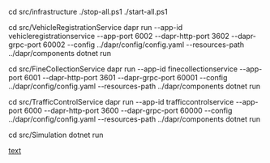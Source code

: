 cd src/infrastructure
./stop-all.ps1
./start-all.ps1

cd src/VehicleRegistrationService
dapr run --app-id vehicleregistrationservice --app-port 6002 --dapr-http-port 3602 --dapr-grpc-port 60002 --config ../dapr/config/config.yaml --resources-path ../dapr/components dotnet run

cd src/FineCollectionService
dapr run --app-id finecollectionservice --app-port 6001 --dapr-http-port 3601 --dapr-grpc-port 60001 --config ../dapr/config/config.yaml --resources-path ../dapr/components dotnet run

cd src/TrafficControlService
dapr run --app-id trafficcontrolservice --app-port 6000 --dapr-http-port 3600 --dapr-grpc-port 60000 --config ../dapr/config/config.yaml --resources-path ../dapr/components dotnet run

cd src/Simulation
dotnet run

[text](http://localhost:4000)
